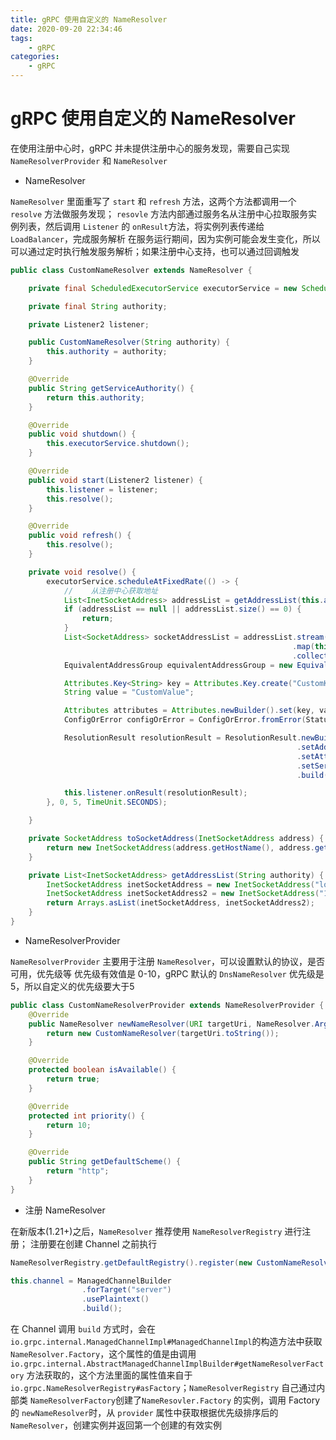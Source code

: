```yaml
---
title: gRPC 使用自定义的 NameResolver
date: 2020-09-20 22:34:46
tags:
    - gRPC
categories: 
    - gRPC
---
```


# gRPC 使用自定义的 NameResolver

在使用注册中心时，gRPC 并未提供注册中心的服务发现，需要自己实现 `NameResolverProvider` 和 `NameResolver`

- NameResolver

`NameResolver` 里面重写了 `start` 和 `refresh` 方法，这两个方法都调用一个 `resolve` 方法做服务发现；
`resovle` 方法内部通过服务名从注册中心拉取服务实例列表，然后调用 `Listener` 的 `onResult`方法，将实例列表传递给 `LoadBalancer`，完成服务解析
在服务运行期间，因为实例可能会发生变化，所以可以通过定时执行触发服务解析；如果注册中心支持，也可以通过回调触发

```java
public class CustomNameResolver extends NameResolver {

    private final ScheduledExecutorService executorService = new ScheduledThreadPoolExecutor(10);

    private final String authority;

    private Listener2 listener;

    public CustomNameResolver(String authority) {
        this.authority = authority;
    }

    @Override
    public String getServiceAuthority() {
        return this.authority;
    }

    @Override
    public void shutdown() {
        this.executorService.shutdown();
    }

    @Override
    public void start(Listener2 listener) {
        this.listener = listener;
        this.resolve();
    }

    @Override
    public void refresh() {
        this.resolve();
    }

    private void resolve() {
        executorService.scheduleAtFixedRate(() -> {
            //    从注册中心获取地址
            List<InetSocketAddress> addressList = getAddressList(this.authority);
            if (addressList == null || addressList.size() == 0) {
                return;
            }
            List<SocketAddress> socketAddressList = addressList.stream()
                                                               .map(this::toSocketAddress)
                                                               .collect(Collectors.toList());
            EquivalentAddressGroup equivalentAddressGroup = new EquivalentAddressGroup(socketAddressList);

            Attributes.Key<String> key = Attributes.Key.create("CustomKey");
            String value = "CustomValue";

            Attributes attributes = Attributes.newBuilder().set(key, value).build();
            ConfigOrError configOrError = ConfigOrError.fromError(Status.NOT_FOUND);

            ResolutionResult resolutionResult = ResolutionResult.newBuilder()
                                                                .setAddresses(Arrays.asList(equivalentAddressGroup))
                                                                .setAttributes(attributes)
                                                                .setServiceConfig(configOrError)
                                                                .build();

            this.listener.onResult(resolutionResult);
        }, 0, 5, TimeUnit.SECONDS);

    }

    private SocketAddress toSocketAddress(InetSocketAddress address) {
        return new InetSocketAddress(address.getHostName(), address.getPort());
    }

    private List<InetSocketAddress> getAddressList(String authority) {
        InetSocketAddress inetSocketAddress = new InetSocketAddress("localhost", 1234);
        InetSocketAddress inetSocketAddress2 = new InetSocketAddress("127.0.0.1", 1234);
        return Arrays.asList(inetSocketAddress, inetSocketAddress2);
    }
}
```

- NameResolverProvider 

`NameResolverProvider` 主要用于注册 `NameResolver`，可以设置默认的协议，是否可用，优先级等
优先级有效值是 0-10，gRPC 默认的 `DnsNameResolver` 优先级是5，所以自定义的优先级要大于5

```java
public class CustomNameResolverProvider extends NameResolverProvider {
    @Override
    public NameResolver newNameResolver(URI targetUri, NameResolver.Args args) {
        return new CustomNameResolver(targetUri.toString());
    }

    @Override
    protected boolean isAvailable() {
        return true;
    }

    @Override
    protected int priority() {
        return 10;
    }

    @Override
    public String getDefaultScheme() {
        return "http";
    }
}
```

- 注册 NameResolver 

在新版本(1.21+)之后，`NameResolver` 推荐使用 `NameResolverRegistry` 进行注册；
注册要在创建 Channel 之前执行

```java
NameResolverRegistry.getDefaultRegistry().register(new CustomNameResolverProvider());

this.channel = ManagedChannelBuilder
                .forTarget("server")
                .usePlaintext()
                .build();

```

在 Channel 调用 `build` 方式时，会在 `io.grpc.internal.ManagedChannelImpl#ManagedChannelImpl`的构造方法中获取 `NameResolver.Factory`，这个属性的值是由调用 `io.grpc.internal.AbstractManagedChannelImplBuilder#getNameResolverFactory` 方法获取的，这个方法里面的属性值来自于 `io.grpc.NameResolverRegistry#asFactory`；`NameResolverRegistry` 自己通过内部类 `NameResolverFactory`创建了`NameResovler.Factory` 的实例，调用 Factory 的 `newNameResolver`时，从 `provider` 属性中获取根据优先级排序后的 `NameResolver`，创建实例并返回第一个创建的有效实例